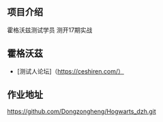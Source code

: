 ## 项目介绍
霍格沃兹测试学员 测开17期实战

## 霍格沃茲
- [测试人论坛]（https://ceshiren.com/）

## 作业地址
https://github.com/Dongzongheng/Hogwarts_dzh.git

